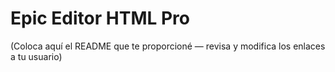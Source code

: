 # Epic Editor HTML Pro

(Coloca aquí el README que te proporcioné — revisa y modifica los enlaces a tu usuario)
